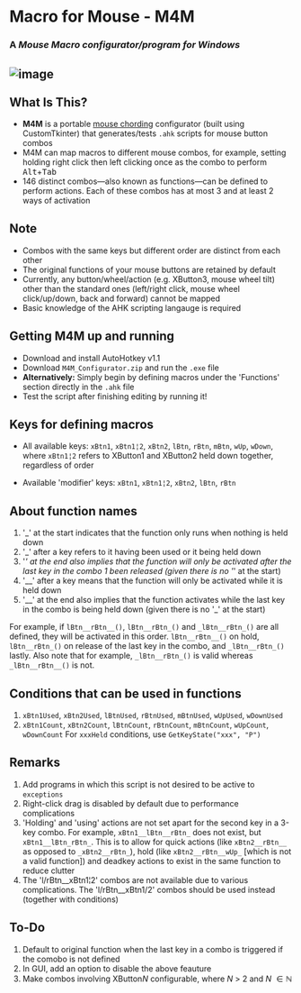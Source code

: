 Macro for Mouse - M4M
===========================================
### A ***Mouse Macro** configurator/program for Windows*
![image](https://github.com/kysterics/M4M/assets/63026996/d308b8e5-7095-419b-81c9-1332de587652)
<br>
<br>
What Is This?
-----------------------------
* **M4M** is a portable [mouse chording](https://en.wikipedia.org/wiki/Mouse_chording) configurator (built using CustomTkinter) that generates/tests `.ahk` scripts for mouse button combos
* M4M can map macros to different mouse combos, for example, setting holding right click then left clicking once as the combo to perform <kbd>Alt</kbd>+<kbd>Tab</kbd>
* 146 distinct combos—also known as functions—can be defined to perform actions. Each of these combos has at most 3 and at least 2 ways of activation

Note
-----------------------------
* Combos with the same keys but different order are distinct from each other
* The original functions of your mouse buttons are retained by default
* Currently, any button/wheel/action (e.g. XButton3, mouse wheel tilt) other than the standard ones (left/right click, mouse wheel click/up/down, back and forward) cannot be mapped
* Basic knowledge of the AHK scripting langauge is required

Getting M4M up and running
---------------------------
* Download and install AutoHotkey v1.1
* Download `M4M_Configurator.zip` and run the `.exe` file
* **Alternatively:** Simply begin by defining macros under the 'Functions' section directly in the `.ahk` file
* Test the script after finishing editing by running it!

Keys for defining macros
---------------------------
* All available keys: `xBtn1`, `xBtn1¦2`, `xBtn2`, `lBtn`, `rBtn`, `mBtn`, `wUp`, `wDown`, where `xBtn1¦2` refers to XButton1 and XButton2 held down together, regardless of order

* Available 'modifier' keys: `xBtn1`, `xBtn1¦2`, `xBtn2`, `lBtn`, `rBtn`

About function names
---------------------------
1. '_' at the start indicates that the function only runs when nothing is held down
1. '_' after a key refers to it having been used or it being held down
1. '_' at the end also implies that the function will only be activated after the last key in the combo 1 been released (given there is no '_' at the start)
1. '__' after a key means that the function will only be activated while it is held down
1. '__' at the end also implies that the function activates while the last key in the combo is being held down (given there is no '_' at the start)

For example, if `lBtn__rBtn__()`, `lBtn__rBtn_()` and `_lBtn__rBtn_()` are all defined, they will be activated in this order. `lBtn__rBtn__()` on hold, `lBtn__rBtn_()` on release of the last key in the combo, and `_lBtn__rBtn_()` lastly. Also note that for example, `_lBtn__rBtn_()` is valid whereas `_lBtn__rBtn__()` is not.

Conditions that can be used in functions
---------------------------
1. `xBtn1Used`, `xBtn2Used`, `lBtnUsed`, `rBtnUsed`, `mBtnUsed`, `wUpUsed`, `wDownUsed`
1. `xBtn1Count`, `xBtn2Count`, `lBtnCount`, `rBtnCount`, `mBtnCount`, `wUpCount`, `wDownCount`
For `xxxHeld` conditions, use `GetKeyState("xxx", "P")`

Remarks
---------------------------
1. Add programs in which this script is not desired to be active to `exceptions`
1. Right-click drag is disabled by default due to performance complications
1. 'Holding' and 'using' actions are not set apart for the second key in a 3-key combo. For example, `xBtn1__lBtn__rBtn_` does not exist, but `xBtn1__lBtn_rBtn_`. This is to allow for quick actions (like `xBtn2__rBtn__` as opposed to `_xBtn2__rBtn_`), hold (like `xBtn2__rBtn__wUp_` [which is not a valid function]) and deadkey actions to exist in the same function to reduce clutter
1. The 'l/rBtn__xBtn1¦2' combos are not available due to various complications. The 'l/rBtn__xBtn1/2' combos should be used instead (together with conditions)

To-Do
---------------------------
1. Default to original function when the last key in a combo is triggered if the comobo is not defined
2. In GUI, add an option to disable the above feauture
3. Make combos involving XButton*N* configurable, where *N* > 2 and *N* $\in \mathbb{N}$

